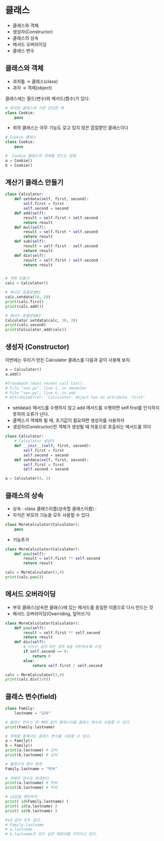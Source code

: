 # 클래스
* 클래스와 객체
* 생성자(Constructor)
* 클래스의 상속
* 메서드 오버라이딩
* 클래스 변수

## 클래스와 객체
* 과자틀 → 클래스(class)
* 과자  → 객체(object)

클래스에는 필드(변수)와 메서드(함수)가 있다.

```py
# 파이썬 클래스의 가장 간단한 예
class Cookie:
    pass
```
* 위의 클래스는 아무 기능도 갖고 있지 않은 껍질뿐인 클래스이다
```py
# Cookie 클래스
class Cookie:
    pass

#  Cookie 클래스의 객체를 만드는 방법
a = Cookie()
b = Cookie()
```

## 계산기 클래스 만들기
```py
class Calculator:
    def setdata(self, first, second):
        self.first = first
        self.second = second
    def add(self):
        result = self.first + self.second
        return result
    def mul(self):
        result = self.first * self.second
        return result
    def sub(self):
        result = self.first - self.second
        return result
    def div(self):
        result = self.first / self.second
        return result


# 객체 만들기
calc = Calculator()

# 메서드 호출방법#1
calc.setdata(10, 20)
print(calc.first)
print(calc.add())

# 메서드 호출방법#2
Calculator.setdata(calc, 10, 20)
print(calc.second)
print(Calculator.add(calc))
```


## 생성자 (Constructor)
이번에는 우리가 만든 Calculator 클래스를 다음과 같이 사용해 보자.
```py
a = Calculator()
a.add()

#Traceback (most recent call last):
# File "xxx.py", line 1, in <module>
# File "xxx.py", line 6, in add
# AttributeError: 'Calculator' object has no attribute 'first'
```
* setdata() 메서드를 수행하지 않고 add 메서드를 수행하면 self.first를 인식하지 못하여 오류가 난다.
* 클랙스가 객체화 될 때, 초기값이 필요하면 생성자를 사용하자
* 생성자(Constructor)란 객체가 생성될 때 자동으로 호출되는 메서드를 의미

```py
class Calculator:
    # Calculator 생성자
    def __init__(self, first, second):
        self.first = first
        self.second = second
    def setdata(self, first, second):
        self.first = first
        self.second = second

a = Calculator(4, 2)        
```


## 클래스의 상속

* 상속 : class 클래스이름(상속할 클래스이름) :
* 자식은 부모의 기능을 모두 사용할 수 있다.
```py
class MoreCalculator(Calculator):
    pass
```

* 기능추가
```py
class MoreCalculator(Calculator):
    def pow(self):
        result = self.first ** self.second
        return result

calc = MoreCalculator(3,4)        
print(calc.pow())
```

## 메서드 오버라이딩

* 부모 클래스(상속한 클래스)에 있는 메서드를 동일한 이름으로 다시 만드는 것
* 메서드 오버라이딩(Overriding, 덮어쓰기)

```py
class MoreCalculator(Calculator):
    def pow(self):
        result = self.first ** self.second
        return result
    def div(self):
        # 나누는 값이 0인 경우 0을 리턴하도록 수정
        if self.second == 0:
            return 0
        else:
            return self.first / self.second

calc = MoreCalculator(3,4)
print(calc.div(3/0))
```


## 클래스 변수(field)
```py
class Family:
    lastname = "김씨"

# 클래스 변수는 위 예와 같이 클래스이름.클래스 변수로 사용할 수 있다.
print(Family.lastname)

# 객체를 통해서도 클래스 변수를 사용할 수 있다.
a = Family()
b = Family()
print(a.lastname) # 김씨
print(b.lastname) # 김씨

# 클래스의 변수 변경
Family.lastname = "박씨"
 
# 객체의 변수도 변경된다
print(a.lastname) # 박씨
print(b.lastname) # 박씨

# id값을 확인하자
print( id(Family.lastname) )
print( id(a.lastname) )
print( id(b.lastname) )

#id 값이 모두 같다.
# Family.lastname
# a.lastname
# b.lastname은 모두 같은 메모리를 가리키고 있다.

```
